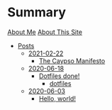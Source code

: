 # Summary

[About Me](./basic/about_me.md)
[About This Site](./basic/about_this_site.md)

<!-- Ensure "BEGIN AUTO-ADD" and "END AUTO-ADD" comments are always kept, even if there's no lines between them. It's required for the auto-gen to work. -->
<!--BEGIN AUTO-ADD-->
- [Posts](./posts/index.md)
  - [2021-02-22](./posts/2021-02-22/index.md)
    - [The Caypso Manifesto](./posts/2021-02-22/calypso-manifesto.md)
  - [2020-06-18](./posts/2020-06-18/index.md)
    - [Dotfiles done!](./posts/2020-06-18/dotfiles_done.md)
      - [dotfiles](./posts/2020-06-18/dotfiles_done.md)
  - [2020-06-03](./posts/2020-06-03/index.md)
    - [Hello, world!](./posts/2020-06-03/hello_world.md)
<!--END AUTO-ADD-->

